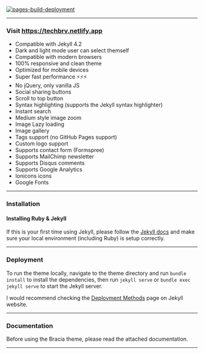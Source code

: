 [![pages-build-deployment](https://github.com/KaushalElsewhere/KaushalElsewhere.github.io/actions/workflows/pages/pages-build-deployment/badge.svg?branch=release)](https://github.com/KaushalElsewhere/KaushalElsewhere.github.io/actions/workflows/pages/pages-build-deployment)

* * *
### Visit https://techbrv.netlify.app

- Compatible with Jekyll 4.2
- Dark and light mode user can select themself
- Compatible with modern browsers
- 100% responsive and clean theme
- Optimized for mobile devices
- Super fast performance ⚡⚡⚡
- No jQuery, only vanilla JS
- Social sharing buttons
- Scroll to top button
- Syntax highlighting (supports the Jekyll syntax highlighter)
- Instant search
- Medium style image zoom
- Image Lazy loading
- Image gallery
- Tags support (no GitHub Pages support)
- Custom logo support
- Supports contact form (Formspree)
- Supports MailChimp newsletter
- Supports Disqus comments
- Supports Google Analytics
- Ionicons icons
- Google Fonts

* * *

### Installation

#### Installing Ruby & Jekyll

If this is your first time using Jekyll, please follow the [Jekyll docs](https://jekyllrb.com/docs/installation/) and make sure your local environment (including Ruby) is setup correctly.

* * *

### Deployment

To run the theme locally, navigate to the theme directory and run `bundle install` to install the dependencies, then run `jekyll serve` or `bundle exec jekyll serve` to start the Jekyll server.

I would recommend checking the [Deployment Methods](https://jekyllrb.com/docs/deployment-methods/) page on Jekyll website.


* * *

### Documentation

Before using the Bracia theme, please read the attached documentation.

* * *
